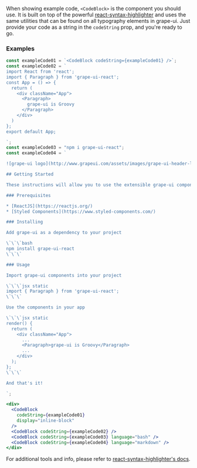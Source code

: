 When showing example code, `<CodeBlock>` is the component you should use.  It is built on top of the powerful [react-syntax-highlighter](https://github.com/conorhastings/react-syntax-highlighter) and uses the same utilities that can be found on all typography elements in grape-ui.  Just provide your code as a string in the `codeString` prop, and you're ready to go.

### Examples

```jsx in Markdown
const exampleCode01 = `<CodeBlock codeString={exampleCode01} />`;
const exampleCode02 = `
import React from 'react';
import { Paragraph } from 'grape-ui-react';
const App = () => {
  return (
    <div className="App">
      <Paragraph>
        grape-ui is Groovy
      </Paragraph>
    </div>
  )
};
export default App;

`;
const exampleCode03 = "npm i grape-ui-react";
const exampleCode04 = `

![grape-ui logo](http://www.grapeui.com/assets/images/grape-ui-header-logo.svg)

## Getting Started

These instructions will allow you to use the extensible grape-ui component library in any React project.

### Prerequisites

* [ReactJS](https://reactjs.org/)
* [Styled Components](https://www.styled-components.com/)

### Installing

Add grape-ui as a dependency to your project

\`\`\`bash
npm install grape-ui-react
\`\`\`

### Usage

Import grape-ui components into your project

\`\`\`jsx static
import { Paragraph } from 'grape-ui-react';
\`\`\`

Use the components in your app

\`\`\`jsx static
render() {
  return (
    <div className="App">
      ...
      <Paragraph>grape-ui is Groovy</Paragraph>
      ...
    </div>
  );
};
\`\`\`

And that's it!

`;

<div>
  <CodeBlock
    codeString={exampleCode01}
    display="inline-block"
  />
  <CodeBlock codeString={exampleCode02} />
  <CodeBlock codeString={exampleCode03} language="bash" />
  <CodeBlock codeString={exampleCode04} language="markdown" />
</div>
```

For additional tools and info, please refer to [react-syntax-highlighter's docs](https://github.com/conorhastings/react-syntax-highlighter).
